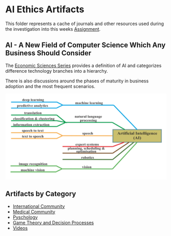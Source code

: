 # AI Ethics Artifacts

This folder represents a cache of journals and other resources used during the investigation into this weeks [Assignment](../Assignment.md).

## AI - A New Field of Computer Science Which Any Business Should Consider

The [Economic Sciences Series](AI_NewField_BusinessView.pdf) provides a definition of AI and categorizes difference technology branches into a hierarchy.

There is also discussions around the phases of maturity in business adoption and the most frequent scenarios.

![AI-Hierarchy.png](AI-Hierarchy.png)

## Artifacts by Category

- [International Community](InternationalOpinion.md)
- [Medical Community](Medical.md)
- [Pyschology](Psychology.md)
- [Game Theory and Decision Processes](GameTheory.md)
- [Videos](Videos.md)
